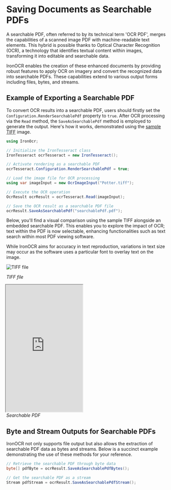 # Saving Documents as Searchable PDFs

A searchable PDF, often referred to by its technical term 'OCR PDF', merges the capabilities of a scanned image PDF with machine-readable text elements. This hybrid is possible thanks to Optical Character Recognition (OCR), a technology that identifies textual content within images, transforming it into editable and searchable data.

IronOCR enables the creation of these enhanced documents by providing robust features to apply OCR on imagery and convert the recognized data into searchable PDFs. These capabilities extend to various output forms including files, bytes, and streams.

## Example of Exporting a Searchable PDF

To convert OCR results into a searchable PDF, users should firstly set the `Configuration.RenderSearchablePdf` property to `true`. After OCR processing via the `Read` method, the `SaveAsSearchablePdf` method is employed to generate the output. Here's how it works, demonstrated using the [sample TIFF](https://ironsoftware.com/static-assets/ocr/how-to/html-export/Potter.tiff) image.

```cs
using IronOcr;

// Initialize the IronTesseract class
IronTesseract ocrTesseract = new IronTesseract();

// Activate rendering as a searchable PDF
ocrTesseract.Configuration.RenderSearchablePdf = true;

// Load the image file for OCR processing
using var imageInput = new OcrImageInput("Potter.tiff");

// Execute the OCR operation
OcrResult ocrResult = ocrTesseract.Read(imageInput);

// Save the OCR result as a searchable PDF file
ocrResult.SaveAsSearchablePdf("searchablePdf.pdf");
```

Below, you'll find a visual comparison using the sample TIFF alongside an embedded searchable PDF. This enables you to explore the impact of OCR; text within the PDF is now selectable, enhancing functionalities such as text search within most PDF viewing software.

While IronOCR aims for accuracy in text reproduction, variations in text size may occur as the software uses a particular font to overlay text on the image.

<div class="competitors-section__wrapper-even-1">
    <div class="competitors__card" style="width: 48%;">
         <img src="https://ironsoftware.com/static-assets/ocr/how-to/searchable-pdf/potter.webp" alt="TIFF file" class="img-responsive add-shadow">
         <p class="competitors__download-link" style="color: #181818; font-style: italic;">
            TIFF file
        </p>
    </div>
    <div class="competitors__card" style="width: 48%;">
        <iframe loading="lazy" src="https://ironsoftware.com/static-assets/ocr/how-to/searchable-pdf/searchablePdf.pdf" width="100%" height="400px" align="right"></iframe>
        <p class="competitors__download-link" style="color: #181818; font-style: italic;">
            Searchable PDF
        </p>
    </div>
</div>

## Byte and Stream Outputs for Searchable PDFs

IronOCR not only supports file output but also allows the extraction of searchable PDF data as bytes and streams. Below is a succinct example demonstrating the use of these methods for your reference.

```cs
// Retrieve the searchable PDF through byte data
byte[] pdfByte = ocrResult.SaveAsSearchablePdfBytes();

// Get the searchable PDF as a stream
Stream pdfStream = ocrResult.SaveAsSearchablePdfStream();
```